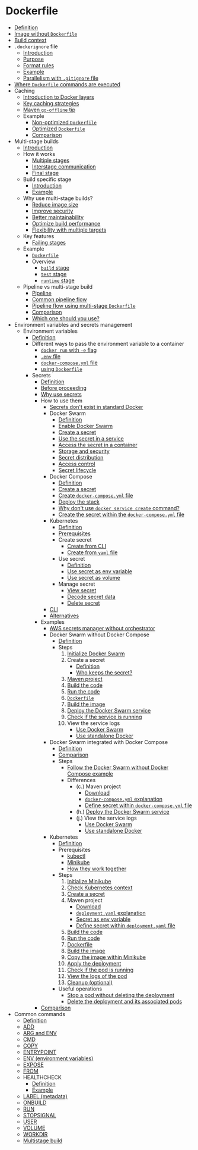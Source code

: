 # Dockerfile

- [Definition](definition/definition.md)
- [Image without `Dockerfile`](without-dockerfile/without_dockerfile.md)
- [Build context](build-context/build_context.md)
- `.dockerignore` file
  - [Introduction](dockerignore-file/intro/intro.md)
  - [Purpose](dockerignore-file/purpose/purpose.md)
  - [Format rules](dockerignore-file/format-rule/format_rule.md)
  - [Example](dockerignore-file/example/example.md)
  - [Parallelism with `.gitignore` file](dockerignore-file/gitignore-parallelism/gitignore_parallelism.md)
- [Where `Dockerfile` commands are executed](where-executed/where_executed.md)
- Caching
  - [Introduction to Docker layers ](caching/layer-intro/layer_intro.md)
  - [Key caching strategies](caching/key-strategy/key_strategy.md)
  - [Maven `go-offline` tip](caching/mvn-offline/mvn_offline.md)
  - Example
    - [Non-optimized `Dockerfile`](caching/example/non-optimized/non_optimized.md)
    - [Optimized `Dockerfile`](caching/example/optimized/optimized.md)
    - [Comparison](caching/example/comparison/comparison.md)
- Multi-stage builds
  - [Introduction](multi-stage/intro/intro.md)
  - How it works 
    - [Multiple stages](multi-stage/how-work/multiple-stage/multiple_stage.md)
    - [Interstage communication](multi-stage/how-work/interstage/interstgage.md)
    - [Final stage](multi-stage/how-work/final-stage/final_stage.md)
  - Build specific stage
    - [Introduction](multi-stage/specific-stage/intro/intro.md)
    - [Example](multi-stage/specific-stage/example/example.md)
  - Why use multi-stage builds?
    - [Reduce image size](multi-stage/why-use/reduce-size/reduce_size.md)
    - [Improve security](multi-stage/why-use/improve-security/improve_security.md)
    - [Better maintainability](multi-stage/why-use/maintainability/maintainability.md)
    - [Optimize build performance](multi-stage/why-use/optimize-build/optimize_build.md)
    - [Flexibility with multiple targets](multi-stage/why-use/flexibility/flexibility.md)
  - Key features
    - [Failing stages](multi-stage/key-feature/failing-stage/failing_stage.md)
  - Example
    - [`Dockerfile`](multi-stage/example/dockerfile/dockerfile.md)
    - Overview
      - [`build` stage](multi-stage/example/overview/build-stage/build_stage.md)
      - [`test` stage](multi-stage/example/overview/test-stage/test_stage.md)
      - [`runtime` stage](multi-stage/example/overview/runtime-stage/runtime_stage.md)
  - Pipeline vs multi-stage build
    - [Pipeline](multi-stage/pipeline-vs-multi/pipeline/pipeline.md)
    - [Common pipeline flow](multi-stage/pipeline-vs-multi/common-pipeline-flow/common_pipeline_flow.md)
    - [Pipeline flow using multi-stage `Dockerfile`](multi-stage/pipeline-vs-multi/pipeline-flow/pipeline_flow.md)
    - [Comparison](multi-stage/pipeline-vs-multi/comparison/comparison.md)
    - [Which one should you use?](multi-stage/pipeline-vs-multi/which-use/which_use.md)
- Environment variables and secrets management
  - Environment variables
    - [Definition](env-secret/env/definition/definition.md)
    - Different ways to pass the environment variable to a container
      - [`docker run` with `-e` flag](env-secret/env/way-of-pass/docker-run/docker_run.md)
      - [`.env` file](env-secret/env/way-of-pass/env-file/env_file.md)
      - [`docker-compose.yml` file](env-secret/env/way-of-pass/docker-compose/docker_compose.md)
      - [using `Dockerfile`](env-secret/env/way-of-pass/dockerfile/dockerfile.md)
    - Secrets
      - [Definition](env-secret/secret/definition/definition.md)
      - [Before proceeding](env-secret/secret/before-proceed/before_proceed.md)
      - [Why use secrets](env-secret/secret/why-use/why_use.md)
      - How to use them
        - [Secrets don't exist in standard Docker](env-secret/secret/how-use/not-available/not_available.md)
        - Docker Swarm
          - [Definition](env-secret/secret/how-use/docker-swarm/definition/definition.md)
          - [Enable Docker Swarm](env-secret/secret/how-use/docker-swarm/enable/enable.md)
          - [Create a secret](env-secret/secret/how-use/docker-swarm/create-secret/create_secret.md)
          - [Use the secret in a service](env-secret/secret/how-use/docker-swarm/use-secret/use_secret.md)
          - [Access the secret in a container](env-secret/secret/how-use/docker-swarm/access-secret/access_secret.md)
          - [Storage and security](env-secret/secret/how-use/docker-swarm/storage/storage.md)
          - [Secret distribution](env-secret/secret/how-use/docker-swarm/distribution/distribution.md)
          - [Access control](env-secret/secret/how-use/docker-swarm/access-control/access_control.md)
          - [Secret lifecycle](env-secret/secret/how-use/docker-swarm/lifecycle/lifecycle.md)
        - Docker Compose
          - [Definition](env-secret/secret/how-use/docker-compose/definition/definition.md)
          - [Create a secret](env-secret/secret/how-use/docker-compose/create-secret/create_secret.md)
          - [Create `docker-compose.yml` file](env-secret/secret/how-use/docker-compose/create-compose/create_compose.md)
          - [Deploy the stack](env-secret/secret/how-use/docker-compose/deploy-stack/deploy_stack.md)
          - [Why don't use `docker service create` command?](env-secret/secret/how-use/docker-compose/why-not-service/why_not_service.md)
          - [Create the secret within the `docker-compose.yml` file](env-secret/secret/how-use/docker-compose/secret-with-compose/secret_with_compose.md)
        - Kubernetes
          - [Definition](env-secret/secret/how-use/kubernetes/definition/definition.md)
          - [Prerequisites](env-secret/secret/how-use/kubernetes/definition/definition.md)
          - Create secret
            - [Create from CLI](env-secret/secret/how-use/kubernetes/create/from-cli/from_cli.md)
            - [Create from `yaml` file](env-secret/secret/how-use/kubernetes/create/from-yaml/from_yaml.md)
          - Use secret
            - [Definition](env-secret/secret/how-use/kubernetes/use/definition/definition.md)
            - [Use secret as env variable](env-secret/secret/how-use/kubernetes/use/env-variable/env_variable.md)
            - [Use secret as volume](env-secret/secret/how-use/kubernetes/use/volume/volume.md)
          - Manage secret
            - [View secret](env-secret/secret/how-use/kubernetes/manage/view-secret/view_secret.md)
            - [Decode secret data](env-secret/secret/how-use/kubernetes/manage/decode-secret/decode_secret.md)
            - [Delete secret](env-secret/secret/how-use/kubernetes/manage/delete-secret/delete_secret.md)
        - [CLI](env-secret/secret/how-use/cli/cli.md)
        - [Alternatives](env-secret/secret/how-use/alternative/alternative.md)
      - Examples 
        - [AWS secrets manager without orchestrator](env-secret/secret/example/without-orchestrator/without_orchestrator.md)
        - Docker Swarm without Docker Compose
          - [Definition](env-secret/secret/example/swarm/definition/definition.md)
          - Steps
            1. [Initialize Docker Swarm](env-secret/secret/example/swarm/step/initialize-swarm/initialize_swarm.md)
            2. Create a secret
               - [Definition](env-secret/secret/example/swarm/step/create-secret/definition/definition.md)
               - [Who keeps the secret?](env-secret/secret/example/swarm/step/create-secret/who-keep/who_keep.md)
            3. [Maven project](env-secret/secret/example/swarm/step/maven-project/maven_project.md)
            4. [Build the code](env-secret/secret/example/swarm/step/build-code/build_code.md)
            5. [Run the code](env-secret/secret/example/swarm/step/run-code/run_code.md)
            6. [`Dockerfile`](env-secret/secret/example/swarm/step/dockerfile/dockerfile.md)
            7. [Build the image](env-secret/secret/example/swarm/step/build-image/build_image.md)
            8. [Deploy the Docker Swarm service](env-secret/secret/example/swarm/step/deploy-service/deploy_service.md)
            9. [Check if the service is running](env-secret/secret/example/swarm/step/check-service/check_service.md)
            10. View the service logs
                - [Use Docker Swarm](env-secret/secret/example/swarm/step/view-log/docker-swarm/docker_swarm.md)
                - [Use standalone Docker](env-secret/secret/example/swarm/step/view-log/standalone-docker/standalone_docker.md)
        - Docker Swarm integrated with Docker Compose
          - [Definition](env-secret/secret/example/swarm-compose/definition/definition.md)
          - [Comparison](env-secret/secret/example/swarm-compose/comparison/comparison.md)
          - Steps
            - [Follow the Docker Swarm without Docker Compose example](env-secret/secret/example/swarm-compose/step/follow-previous/follow_previous.md)
            - Differences
              - (c.) Maven project
                - [Download](env-secret/secret/example/swarm-compose/step/difference/maven-project/download/download.md)
                - [`docker-compose.yml` explanation](env-secret/secret/example/swarm-compose/step/difference/maven-project/docker-compose/docker_compose.md)
                - [Define secret within `docker-compose.yml` file](env-secret/secret/example/swarm-compose/step/difference/maven-project/define-secret/define_secret.md)
              - (h.) [Deploy the Docker Swarm service](env-secret/secret/example/swarm-compose/step/difference/deploy-service/deploy_service.md)
              - (j.) View the service logs
                - [Use Docker Swarm](env-secret/secret/example/swarm-compose/step/difference/view-log/docker-swarm/docker_swarm.md)
                - [Use standalone Docker](env-secret/secret/example/swarm-compose/step/difference/view-log/standalone-docker/standalone_docker.md)
        - Kubernetes
          - [Definition](env-secret/secret/example/kubernetes/definition/definition.md)
          - Prerequisites
            - [kubectl](env-secret/secret/example/kubernetes/prerequisite/kubectl/kubectl.md)
            - [Minikube](env-secret/secret/example/kubernetes/prerequisite/minikube/minikube.md)
            - [How they work together](env-secret/secret/example/kubernetes/prerequisite/work-together/work_together.md)
          - Steps
            1. [Initialize Minikube](env-secret/secret/example/kubernetes/step/minikube-init/minikube_init.md)
            2. [Check Kubernetes context](env-secret/secret/example/kubernetes/step/check-context/check_context.md)
            3. [Create a secret](env-secret/secret/example/kubernetes/step/create-secret/create_secret.md)
            4. Maven project
               - [Download](env-secret/secret/example/kubernetes/step/maven-project/download/download.md)
               - [`deployment.yaml` explanation](env-secret/secret/example/kubernetes/step/maven-project/deployment/deployment.md)
               - [Secret as env variable](env-secret/secret/example/kubernetes/step/maven-project/env-variable/env_variable.md)
               - [Define secret within `deployment.yaml` file](env-secret/secret/example/kubernetes/step/maven-project/define-secret/define_secret.md)
            5. [Build the code](env-secret/secret/example/kubernetes/step/build-code/build_code.md)
            6. [Run the code](env-secret/secret/example/kubernetes/step/run-code/run_code.md)
            7. [Dockerfile](env-secret/secret/example/kubernetes/step/dockerfile/dockerfile.md)
            8. [Build the image](env-secret/secret/example/kubernetes/step/build-image/build_image.md)
            9. [Copy the image within Minikube](env-secret/secret/example/kubernetes/step/copy-image/copy_image.md)
            10. [Apply the deployment](env-secret/secret/example/kubernetes/step/apply-deployment/apply_deployment.md)
            11. [Check if the pod is running](env-secret/secret/example/kubernetes/step/check-running/check_running.md)
            12. [View the logs of the pod](env-secret/secret/example/kubernetes/step/view-log/view_log.md)
            13. [Cleanup (optional)](env-secret/secret/example/kubernetes/step/cleanup/cleanup.md)
          - Useful operations
            - [Stop a pod without deleting the deployment](env-secret/secret/example/kubernetes/operation/stop/stop.md)
            - [Delete the deployment and its associated pods](env-secret/secret/example/kubernetes/operation/delete/delete.md)
      - [Comparison](env-secret/secret/comparison/comparison.md)
- Common commands
  - [Definition](common-command/definition/definition.md)
  - [ADD](common-command/add/add.md)
  - [ARG and ENV](common-command/arg-env/arg_env.md)
  - [CMD](common-command/cmd/cmd.md)
  - [COPY](common-command/copy/copy.md)
  - [ENTRYPOINT](common-command/entrypoint/entrypoint.md)
  - [ENV (environment variables)](common-command/env/env.md)
  - [EXPOSE](common-command/expose/expose.md)
  - [FROM](common-command/from/from.md)
  - HEALTHCHECK
    - [Definition](common-command/healthcheck/definition/definition.md)
    - [Example](common-command/healthcheck/example/example.md)
  - [LABEL (metadata)](common-command/label/label.md)
  - [ONBUILD](common-command/onbuild/onbuild.md)
  - [RUN](common-command/run/run.md)
  - [STOPSIGNAL](common-command/stopsignal/stopsignal.md)
  - [USER](common-command/user/user.md)
  - [VOLUME](common-command/volume/volume.md)
  - [WORKDIR](common-command/workdir/workdir.md)
  - [Multistage build](common-command/multistage-build/multistage_build.md)
